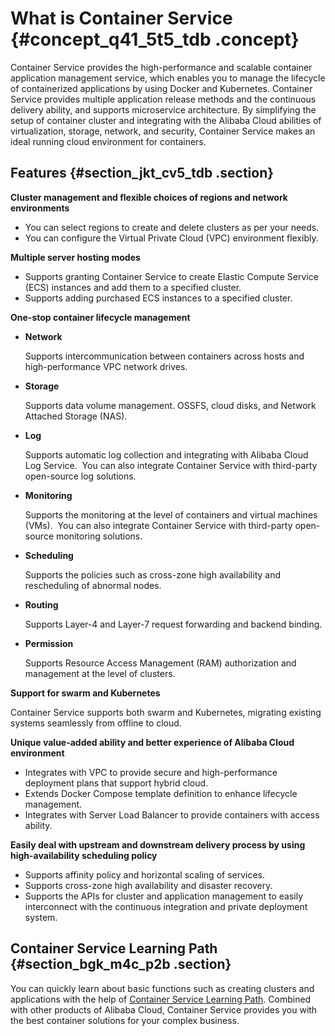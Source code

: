 # What is Container Service {#concept_q41_5t5_tdb .concept}

Container Service provides the high-performance and scalable container application management service, which enables you to manage the lifecycle of containerized applications by using Docker and Kubernetes. Container Service provides multiple application release methods and the continuous delivery ability, and supports microservice architecture. By simplifying the setup of container cluster and integrating with the Alibaba Cloud abilities of virtualization, storage, network, and security, Container Service makes an ideal running cloud environment for containers.

## Features {#section_jkt_cv5_tdb .section}

**Cluster management and flexible choices of regions and network environments**

-   You can select regions to create and delete clusters as per your needs.
-   You can configure the Virtual Private Cloud \(VPC\) environment flexibly.

**Multiple server hosting modes**

-   Supports granting Container Service to create Elastic Compute Service \(ECS\) instances and add them to a specified cluster.
-   Supports adding purchased ECS instances to a specified cluster.

**One-stop container lifecycle management**

-   **Network**

    Supports intercommunication between containers across hosts and high-performance VPC network drives.

-   **Storage**

    Supports data volume management. OSSFS, cloud disks, and Network Attached Storage \(NAS\).

-   **Log**

    Supports automatic log collection and integrating with Alibaba Cloud Log Service.  You can also integrate Container Service with third-party open-source log solutions.

-   **Monitoring**

    Supports the monitoring at the level of containers and virtual machines \(VMs\).  You can also integrate Container Service with third-party open-source monitoring solutions.

-   **Scheduling**

    Supports the policies such as cross-zone high availability and rescheduling of abnormal nodes.

-   **Routing**

    Supports Layer-4 and Layer-7 request forwarding and backend binding.

-   **Permission**

    Supports Resource Access Management \(RAM\) authorization and management at the level of clusters.


**Support for swarm and Kubernetes**

Container Service supports both swarm and Kubernetes, migrating existing systems seamlessly from offline to cloud.

**Unique value-added ability and better experience of Alibaba Cloud environment**

-   Integrates with VPC to provide secure and high-performance deployment plans that support hybrid cloud.
-   Extends Docker Compose template definition to enhance lifecycle management.
-   Integrates with Server Load Balancer to provide containers with access ability.

**Easily deal with upstream and downstream delivery process by using high-availability scheduling policy**

-   Supports affinity policy and horizontal scaling of services.
-   Supports cross-zone high availability and disaster recovery.
-   Supports the APIs for cluster and application management to easily interconnect with the continuous integration and private deployment system.

## Container Service Learning Path {#section_bgk_m4c_p2b .section}

You can quickly learn about basic functions such as creating clusters and applications with the help of [Container Service Learning Path](https://www.alibabacloud.com/getting-started/learningpath/cs). Combined with other products of Alibaba Cloud, Container Service provides you with the best container solutions for your complex business.


